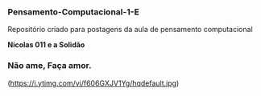 ### Pensamento-Computacional-1-E
Repositório criado para postagens da aula de pensamento computacional

**Nicolas 011 e a Solidão**
### Não ame, Faça amor.
(https://i.ytimg.com/vi/f606GXJV1Yg/hqdefault.jpg)
